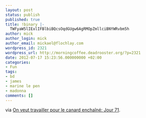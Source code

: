 ```yaml
---
layout: post
status: publish
published: true
title: !binary |-
  TWFyaW5lIExlIFBlbiBQcsOqdGUgw6AgRMOpZmllciBNYWRvbm5h
author: mick
author_login: mick
author_email: mickael@flochlay.com
wordpress_id: 2321
wordpress_url: http://morningcoffee.deadrooster.org/?p=2321
date: 2012-07-17 15:23:56.000000000 +02:00
categories:
- Fun
tags:
- bd
- james
- marine le pen
- madonna
comments: []
---
```

via <a href="http://jeveuxtravaillerpourlecanard.blogspot.fr/2012/07/jour-71.html">On veut travailler pour le canard enchaîné: Jour 71</a>.
